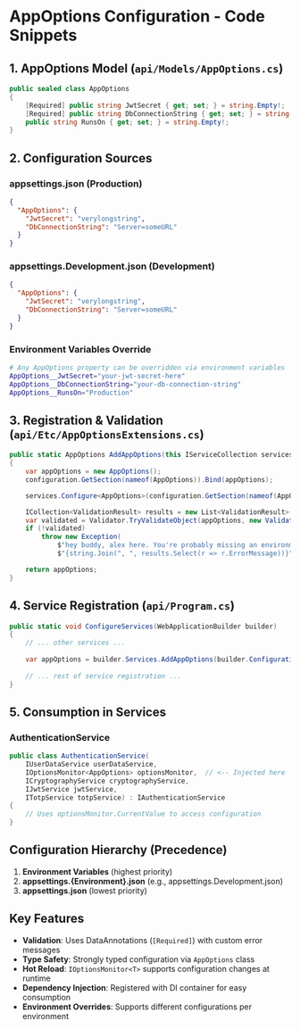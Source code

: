 # AppOptions Configuration - Code Snippets

## 1. AppOptions Model (`api/Models/AppOptions.cs`)

```csharp
public sealed class AppOptions
{
    [Required] public string JwtSecret { get; set; } = string.Empty!;
    [Required] public string DbConnectionString { get; set; } = string.Empty!;
    public string RunsOn { get; set; } = string.Empty!;
}
```

## 2. Configuration Sources

### appsettings.json (Production)
```json
{
  "AppOptions": {
    "JwtSecret": "verylongstring",
    "DbConnectionString": "Server=someURL"
  }
}
```

### appsettings.Development.json (Development)
```json
{
  "AppOptions": {
    "JwtSecret": "verylongstring",
    "DbConnectionString": "Server=someURL"
  }
}
```

### Environment Variables Override
```bash
# Any AppOptions property can be overridden via environment variables
AppOptions__JwtSecret="your-jwt-secret-here"
AppOptions__DbConnectionString="your-db-connection-string"
AppOptions__RunsOn="Production"
```

## 3. Registration & Validation (`api/Etc/AppOptionsExtensions.cs`)

```csharp
public static AppOptions AddAppOptions(this IServiceCollection services, IConfiguration configuration)
{
    var appOptions = new AppOptions();
    configuration.GetSection(nameof(AppOptions)).Bind(appOptions);

    services.Configure<AppOptions>(configuration.GetSection(nameof(AppOptions)));

    ICollection<ValidationResult> results = new List<ValidationResult>();
    var validated = Validator.TryValidateObject(appOptions, new ValidationContext(appOptions), results, true);
    if (!validated)
        throw new Exception(
            $"hey buddy, alex here. You're probably missing an environment variable / appsettings.json stuff / repo secret on github. Here's the technical error: " +
            $"{string.Join(", ", results.Select(r => r.ErrorMessage))}");

    return appOptions;
}
```

## 4. Service Registration (`api/Program.cs`)

```csharp
public static void ConfigureServices(WebApplicationBuilder builder)
{
    // ... other services ...
    
    var appOptions = builder.Services.AddAppOptions(builder.Configuration);
    
    // ... rest of service registration ...
}
```

## 5. Consumption in Services

### AuthenticationService
```csharp
public class AuthenticationService(
    IUserDataService userDataService, 
    IOptionsMonitor<AppOptions> optionsMonitor,  // <-- Injected here
    ICryptographyService cryptographyService, 
    IJwtService jwtService, 
    ITotpService totpService) : IAuthenticationService
{
    // Uses optionsMonitor.CurrentValue to access configuration
}
```

## Configuration Hierarchy (Precedence)

1. **Environment Variables** (highest priority)
2. **appsettings.{Environment}.json** (e.g., appsettings.Development.json)
3. **appsettings.json** (lowest priority)

## Key Features

- **Validation**: Uses DataAnnotations (`[Required]`) with custom error messages
- **Type Safety**: Strongly typed configuration via `AppOptions` class
- **Hot Reload**: `IOptionsMonitor<T>` supports configuration changes at runtime
- **Dependency Injection**: Registered with DI container for easy consumption
- **Environment Overrides**: Supports different configurations per environment